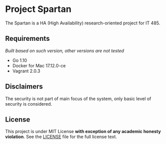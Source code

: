 # Project Spartan

The Spartan is a HA (High Availability) research-oriented project for IT 485.

## Requirements

_Built based on such version, other versions are not tested_

- Go 1.10 
- Docker for Mac 17.12.0-ce
- Vagrant 2.0.3

## Disclaimers

The security is not part of main focus of the system, only basic level of security is considered.

## License

This project is under MIT License **with exception of any academic honesty violation**. See the [LICENSE](LICENSE) file for the full license text.